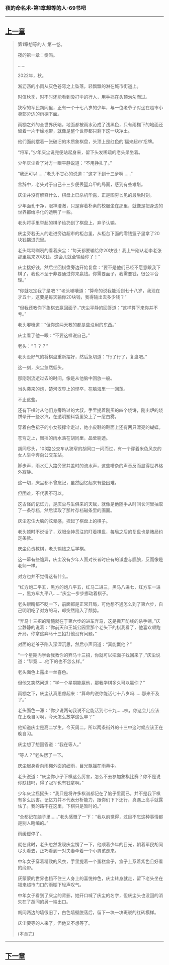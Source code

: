 ### 夜的命名术-第1章想等的人-69书吧

--------
[上一章](./00eb07081f38b8521f871f223af2caa2.md)
--------


>
>
>
>第1章想等的人
>第一卷。
>
>夜的第一章：奏鸣。
>
>……
>
>2022年，秋。
>
>淅沥沥的小雨从灰色苍穹之上坠落，轻飘飘的淋在城市街道上。
>
>时值秋季，时不时还能看到没打伞的行人，用手挡在头顶匆匆而过。
>
>狭窄的军民胡同里，正有一个十七八岁的少年，与一位老爷子对坐在超市小卖部旁边的雨棚下面。
>
>雨棚之外的全世界灰暗，地面都被雨水沁成了浅黑色，只有雨棚下的地面还留着一片干燥地带，就像是整个世界都只剩下这一块净土。
>
>他们面前摆着一张破旧的木质象棋盘，头顶上是红色的‘福来超市’招牌。
>
>“将军，”少年庆尘说完便站起身来，留下头发稀疏的老头呆坐着。
>
>少年庆尘看了对方一眼平静说道：“不用挣扎了。”
>
>“我还可以……”老头不甘心的说道：“这才下到十三步啊……”
>
>言辞中，老头对于自己十三步便丢盔弃甲的局面，感到有些难堪。
>
>庆尘并没有解释什么，棋盘上已杀机毕露，正是图穷匕见的最后时刻。
>
>少年面孔干净，眼神澄澈，只是穿着朴素的校服坐在那里，就像是把身边的世界都给净化的透明了一些。
>
>老头将手里举起的棋子给扔到了棋盘上，弃子认输。
>
>庆尘旁若无人的走进旁边超市的柜台里，从柜台下面的零钱篮子里拿了20块钱揣进兜里。
>
>老头骂骂咧咧的看着庆尘：“每天都要输给你20块钱！我上午刚从老李老张那里赢来20块钱，这会儿就全输给你了！”
>
>庆尘揣好钱，然后坐回棋盘旁边开始复盘：“要不是他们已经不愿意跟我下棋了，我也不至于非要通过你来赢钱。你需要面子，我需要钱，很公平合理。”
>
>“你就吃定我了是吧？”老头嘟囔道：“算命的说我能活到七十八岁，我现在才五十，这要是每天输你20块钱，我得输出去多少钱？”
>
>“但我还教你下象棋去赢回面子，”庆尘平静的回答道：“这样算下来你并不亏。”
>
>老头嘟囔道：“但你这两天教的都是些没用的东西。”
>
>庆尘看了他一眼：“不要这样说自己。”
>
>老头：“？？？”
>
>老头没好气的将棋盘重新摆好，然后急切道：“行了行了，复盘吧。”
>
>这一刻，庆尘忽然低头。
>
>那刚刚流逝过去的时间，像是从他脑中回放一般。
>
>当头袭来的炮，楚河汉界上的悍卒，在脑海里一一回荡。
>
>不止这些。
>
>还有下棋时从他们身旁路过的大叔，手里提着刚买的四个烧饼，刚出炉的烧饼晕开一些水汽，在透明塑料袋里染上了一层白雾。
>
>穿着白色裙子的小女孩撑伞走过，她小皮鞋的鞋面上还有两只漂亮的蝴蝶。
>
>苍穹之上，飘摇的雨水落在胡同里，晶莹剔透。
>
>胡同尽头，103路公交车从狭窄的胡同口一闪而过，有一个穿着米色风衣的女人举伞奔向公交车站。
>
>脚步声，雨水汇入路旁窨井盖时的流水声，这些嘈杂的声音反而显得世界格外寂静。
>
>这一切，庆尘都不曾忘记，虽然回忆起来有些困难。
>
>但困难，不代表不可以。
>
>这古怪的记忆力，是庆尘与生俱来的天赋，就像是他随手从时间长河里抽取了一条存档，然后读取了那片存档磁条里的画面。
>
>庆尘忍住大脑的眩晕感，捏起了棋盘上的棋子。
>
>老头顿时不说话了，双眼全神贯注的盯着棋盘，每局之后的复盘也是赌局约定条款。
>
>庆尘负责教棋，老头输钱之后学棋。
>
>这一幕有些诡异，庆尘没有少年人面对长者时应有的谦虚与腼腆，反而像是老师一样。
>
>对方也并不觉得这有什么。
>
>“红方炮二平五，黑方的炮八平五，红马二进三，黑马八进七，红方车一进一，黑方车九平八……”庆尘一步步挪动着棋子。
>
>老头眼睛都不眨一下，前面都是正常开局，可他想不通怎么到了第六步，自己明明吃了对方的马，却突然陷入了颓势。
>
>“弃马十三招的精髓就在于第六步的进车弃马，这是撕开防线的杀手锏，”庆尘静静的说着：“你前天和王城公园里那个老头下的棋我看了，他喜欢顺跑开局，你拿这弃马十三招打他没有问题。”
>
>对面的老爷子陷入深深沉思，然后小声问道：“真能赢他？”
>
>“一个星期内学会我教你的弃马十三招，你就可以把面子找回来了，”庆尘说道：“毕竟……他下的也不怎么样。”
>
>老头面色上露出一丝喜色。
>
>但他又突然问道：“学一个星期能赢他，那我学棋多久可以赢你？”
>
>雨棚之下，庆尘认真思虑起来：“算命的说你能活七十八岁吗……那来不及了。”
>
>老头面色一滞：“你少说两句我说不定能活到七十九……咦，你这会儿应该在上晚自习啊，今天怎么放学这么早？”
>
>他知道庆尘是高二学生，今天周二，所以两条街外的十三中这时候应该正在晚自习。
>
>庆尘想了想回答道：“我在等人。”
>
>“等人？”老头愣了一下。
>
>庆尘起身看向雨棚外面的细雨，目光飘摇在雨幕中。
>
>老头说道：“庆尘你小子下棋这么厉害，怎么不去参加象棋比赛？你不是说你缺钱吗，得了冠军也有钱拿啊。”
>
>少年庆尘摇摇头：“我只是将许多棋谱都记在了脑子里而已，并不是我下棋有多么厉害。记忆力并不代表分析能力，跟你们下下还行，真遇上高手就露怯了。我的路不在这里，下棋只是暂时的。”
>
>“全都记在脑子里……”老头感慨了一下：“我以前觉得，过目不忘这种事情都是别人瞎编的。”
>
>雨缓缓停了。
>
>就在此时，老头忽然发现庆尘愣了一下，他顺着少年的目光，朝着军民胡同尽头看去，正巧看到一对夫妻牵着一个小男孩走来。
>
>中年女子穿着精致的风衣，手里提着一个蛋糕盒子，盒子上系着紫色且好看的缎带。
>
>灰蒙蒙的世界也挡不住三人身上的喜悦神色，庆尘转身就走，留下老头坐在福来超市门口的雨棚下轻声叹气。
>
>中年女子看到了庆尘的背影，她开口喊了庆尘的名字，但庆尘头也没回的消失在了胡同的另一端出口。
>
>胡同两边的墙很旧了，白色墙壁脱落后，留下一块一块斑驳的红砖模样。
>
>庆尘要等的人来了，但他又不想等了。
>
>(本章完)
>
>

--------
[下一章](./55e7595a84ee82c47a7efbc5518905bd.md)
--------
